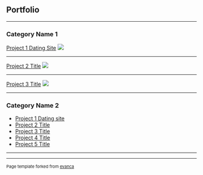 ## Portfolio

---

### Category Name 1 

[Project 1 Dating Site](/sample_page)
<img src="https://i.postimg.cc/KcrKD1MY/shanique-wright-1232842-unsplash.jpg"/>

---
[Project 2 Title](/pdf/sample_presentation.pdf)
<img src="https://i.postimg.cc/jS0gn4Zw/mae-mu-1378585-unsplash.jpg"/>

---
[Project 3 Title](http://example.com/)
<img src="images/dummy_thumbnail.jpg?raw=true"/>

---

### Category Name 2

- [Project 1 Dating site](https://codepen.io/skorti20/pen/MReKxR/)
- [Project 2 Title](http://example.com/)
- [Project 3 Title](http://example.com/)
- [Project 4 Title](http://example.com/)
- [Project 5 Title](http://example.com/)

---




---
<p style="font-size:11px">Page template forked from <a href="https://github.com/evanca/quick-portfolio">evanca</a></p>
<!-- Remove above link if you don't want to attibute -->
